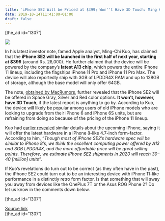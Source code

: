 ```yaml
---
title: 'iPhone SE2 Will be Priced at $399; Won''t Have 3D Touch: Ming Chi-Kuo'
date: 2019-10-14T11:41:00+01:00
draft: false
---
```


\[the\_ad id='1307'\]  
  

  
![](https://beebom.com/wp-content/uploads/2019/10/iPhone-SE-shutterstock-website.jpg)

In his latest investor note, famed Apple analyst, Ming-Chi Kuo, has claimed that the **iPhone SE2 will be launched in the first half of next year, starting at $399** (around Rs. 28,000). He further claimed that the device will be powered by the company’s **latest A13 chip**, which powers the entire iPhone 11 lineup, including the flagships iPhone 11 Pro and iPhone 11 Pro Max. The device will also reportedly ship with 3GB of LPDDR4X RAM and up to 128GB of storage, although the base model will only offer 64GB.  

The note, [obtained by MacRumors](https://www.macrumors.com/2019/10/13/kuo-iphone-se-2-to-launch-in-q1-2020-at-399-price/), further revealed that the iPhone SE2 will be offered in Space Gray, Silver and Red color options. **It won’t, however, have 3D Touch**, if the latest report is anything to go by. According to Kuo, the device will likely be popular among users of old iPhone models who are looking to upgrade from their iPhone 6 and iPhone 6S units, but are refraining from doing so because of the pricing of the iPhone 11 lineup.  

Kuo had [earlier revealed](https://beebom.com/iphone-se2-coming-2020-ming-chi-kuo/) similar details about the upcoming iPhone, saying it will offer the latest hardware in a iPhone 8-like 4.7-inch form-factor. According to him, _“Though most of iPhone SE2′s hardware spec will be similar to iPhone 8′s, we think the excellent computing power offered by A13 and 3GB LPDDR4X, and the more affordable price will be great selling points._ _Therefore, we estimate iPhone SE2 shipments in 2020 will reach 30–40 \[million\] units”_.  

If Kuo’s revelations do turn out to be correct (as they often have in the past), the iPhone SE2 could turn out to be an interesting device with iPhone 11-like performance in a distinctly retro form factor. Is that something that will sway you away from devices like the OnePlus 7T or the Asus ROG Phone 2? Do let us know in the comments down below.  

  
\[the\_ad id='1307'\]  
  
[Source link](https://beebom.com/iphone-se-2-price-specs/)  
\[the\_ad id='1307'\]